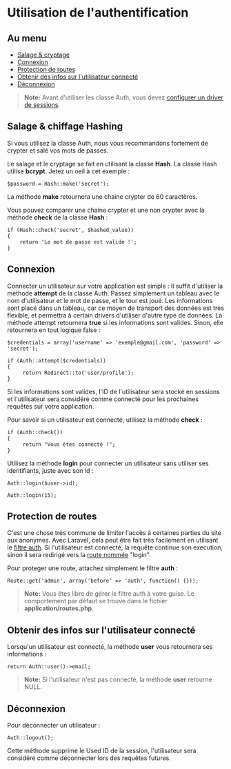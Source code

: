 # Utilisation de l'authentification

## Au menu

- [Salage & cryptage](#hash)
- [Connexion](#login)
- [Protection de routes](#filter)
- [Obtenir des infos sur l'utilisateur connecté](#user)
- [Déconnexion](#logout)

> **Note:** Avant d'utiliser les classe Auth, vous devez [configurer un driver de sessions](/guides/v3/session/config).

<a name="hash"></a>
## Salage & chiffage Hashing

Si vous utilisez la classe Auth, nous vous recommandons fortement de crypter et salé vos mots de passes.

Le salage et le cryptage se fait en utilisant la classe **Hash**. La classe Hash utilise **bcrypt**. Jetez un oeil à cet exemple :

	$password = Hash::make('secret');

La méthode **make** retournera une chaine crypter de 60 caractères.

Vous pouvez comparer une chaine crypter et une non crypter avec la méthode **check** de la classe **Hash** :

	if (Hash::check('secret', $hashed_value))
	{
		return 'Le mot de passe est valide !';
	}

<a name="login"></a>
## Connexion

Connecter un utilisateur sur votre application est simple : il suffit d'utiliser la méthode **attempt** de la classe Auth. Passez simplement un tableau avec le nom d'utilisateur et le mot de passe, et le tour est joué. Les informations sont placé dans un tableau, car ce moyen de transport des données est très flexible, et permettra à certain drivers d'utiliser d'autre type de données. La méthode attempt retournera **true** si les informations sont valides. Sinon, elle retournera en tout logique false :

	$credentials = array('username' => 'exemple@gmail.com', 'password' => 'secret');

	if (Auth::attempt($credentials))
	{
	     return Redirect::to('user/profile');
	}

Si les informations sont valides, l'ID de l'utilisateur sera stocké en sessions et l'utilisateur sera considéré comme connecté pour les prochaines requêtes sur votre application.

Pour savoir si un utilisateur est connecté, utilisez la méthode **check** :

	if (Auth::check())
	{
	     return "Vous êtes connecté !";
	}

Utilisez la méthode **login** pour connecter un utilisateur sans utiliser ses identifiants, juste avec son id :

	Auth::login($user->id);

	Auth::login(15);

<a name="filter"></a>
## Protection de routes

C'est une chose très commune de limiter l'accès à certaines parties du site aux anonymes. Avec Laravel, cela peut être fait très facilement en utilisant le [filtre auth](/guides/v3/routes#filters). Si l'utilisateur est connecté, la requête continue son execution, sinon il sera redirigé vers la [route nommée](/guides/v3/routes#named-routes) "login".

Pour proteger une route, attachez simplement le filtre **auth** :

	Route::get('admin', array('before' => 'auth', function() {}));

> **Note:** Vous êtes libre de gérer le filtre auth à votre guise. Le comportement par défaut se trouve dans le fichier **application/routes.php**.

<a name="user"></a>
## Obtenir des infos sur l'utilisateur connecté

Lorsqu'un utilisateur est connecté, la méthode **user** vous retournera ses informations :

	return Auth::user()->email;

> **Note:** Si l'utilisateur n'est pas connecté, la méthode **user** retourne NULL.

<a name="logout"></a>
## Déconnexion

Pour déconnecter un utilisateur :

    Auth::logout();

Cette méthode supprime le Used ID de la session, l'utilisateur sera considéré comme déconnecter lors des requêtes futures.

